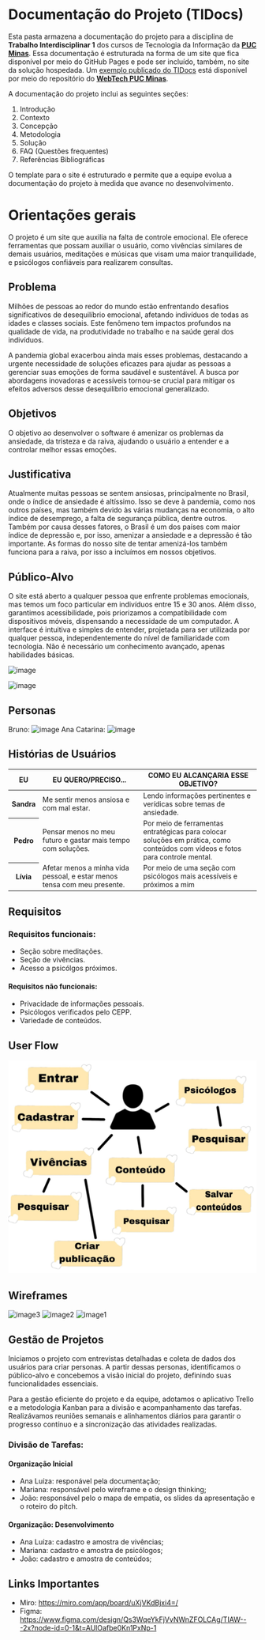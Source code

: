 # Documentação do Projeto (TIDocs)

Esta pasta armazena a documentação do projeto para a disciplina de **Trabalho Interdisciplinar 1** dos cursos de Tecnologia da Informação da **[PUC Minas](https://pucminas.br)**. Essa documentação é estruturada na forma de um site que fica disponível por meio do GitHub Pages e pode ser incluído, também, no site da solução hospedada. Um [exemplo publicado do TIDocs](https://webtech-puc-minas.github.io/ti1-template/) está disponível por meio do repositório do **[WebTech PUC Minas](https://github.com/webtech-pucminas)**.

A documentação do projeto inclui as seguintes seções:

1. Introdução
2. Contexto
3. Concepção
4. Metodologia
5. Solução
6. FAQ (Questões frequentes)
7. Referências Bibliográficas

O template para o site é estruturado e permite que a equipe evolua a documentação do projeto à medida que avance no desenvolvimento.

# Orientações gerais

O projeto é um site que auxilia na falta de controle emocional. Ele oferece ferramentas que possam auxiliar o usuário, como vivências similares de demais usuários, meditações e músicas que visam uma maior tranquilidade, e psicólogos confiáveis para realizarem consultas.

## Problema

Milhões de pessoas ao redor do mundo estão enfrentando desafios significativos de desequilíbrio emocional, afetando indivíduos de todas as idades e classes sociais. Este fenômeno tem impactos profundos na qualidade de vida, na produtividade no trabalho e na saúde geral dos indivíduos.

A pandemia global exacerbou ainda mais esses problemas, destacando a urgente necessidade de soluções eficazes para ajudar as pessoas a gerenciar suas emoções de forma saudável e sustentável. A busca por abordagens inovadoras e acessíveis tornou-se crucial para mitigar os efeitos adversos desse desequilíbrio emocional generalizado.

## Objetivos

O objetivo ao desenvolver o software é amenizar os problemas da ansiedade, da tristeza e da raiva, ajudando o usuário a entender e a controlar melhor essas emoções.

## Justificativa

Atualmente muitas pessoas se sentem ansiosas, principalmente no Brasil, onde o índice de ansiedade é altíssimo. Isso se deve à pandemia, como nos outros países, mas também devido às várias mudanças na economia, o alto índice de desemprego, a falta de segurança pública, dentre outros. Também por causa desses fatores, o Brasil é um dos países com maior índice de depressão e, por isso, amenizar a ansiedade e a depressão é tão importante. As formas do nosso site de tentar amenizá-los também funciona para a raiva, por isso a incluímos em nossos objetivos.

## Público-Alvo
O site está aberto a qualquer pessoa que enfrente problemas emocionais, mas temos um foco particular em indivíduos entre 15 e 30 anos. Além disso, garantimos acessibilidade, pois priorizamos a compatibilidade com dispositivos móveis, dispensando a necessidade de um computador. A interface é intuitiva e simples de entender, projetada para ser utilizada por qualquer pessoa, independentemente do nível de familiaridade com tecnologia. Não é necessário um conhecimento avançado, apenas habilidades básicas.

![image](https://github.com/ICEI-PUC-Minas-PMGCC-TI/ti-1-pmg-cc-m-20241-g12-falta-de-controle-emocional/assets/165681003/da5fc735-a15e-4966-8e66-63ce55d27cf4)

![image](https://github.com/ICEI-PUC-Minas-PMGCC-TI/ti-1-pmg-cc-m-20241-g12-falta-de-controle-emocional/assets/165681003/b17e553b-841e-40ca-9bdd-b6e88b10ba85)

## Personas
Bruno:
![image](https://github.com/ICEI-PUC-Minas-PMGCC-TI/ti-1-pmg-cc-m-20241-g12-falta-de-controle-emocional/assets/165681003/e55e63d6-be29-42bd-bd17-6eeeb3b5ae47)
Ana Catarina:
![image](https://github.com/ICEI-PUC-Minas-PMGCC-TI/ti-1-pmg-cc-m-20241-g12-falta-de-controle-emocional/assets/165681003/24df5d10-3df6-45f6-9060-2d79c9becefe)


## Histórias de Usuários
<table class="table">
  <thead>
    <tr>
      <th scope="col">EU</th>
      <th scope="col">
        EU QUERO/PRECISO...
      </th>
      <th scope="col">COMO EU ALCANÇARIA ESSE OBJETIVO?</th>
    </tr>
  </thead>
  <tbody>
    <tr>
      <th scope="row">Sandra</th>
      <td>
        Me sentir menos ansiosa e com mal estar.
      </td>
      <td>Lendo informações pertinentes e verídicas sobre temas de ansiedade.</td>
    </tr>
    <tr>
      <th scope="row">Pedro</th>
      <td>
        Pensar menos no meu futuro e gastar mais tempo com soluções.
      </td>
      <td>Por meio de ferramentas entratégicas para colocar soluções em prática, como conteúdos com vídeos e fotos para controle mental.</td>
    </tr>
    <tr>
      <th scope="row">Lívia</th>
      <td>
        Afetar menos a minha vida pessoal, e estar menos tensa com meu presente.
      </td>
      <td>Por meio de uma seção com psicólogos mais acessíveis e próximos a mim</td>
    </tr>
  </tbody>
</table>

## Requisitos

### Requisitos funcionais:
- Seção sobre meditações.
- Seção de vivências.
- Acesso a psicólgos próximos.

#### Requisitos não funcionais:
- Privacidade de informações pessoais.
- Psicólogos verificados pelo CEPP.
- Variedade de conteúdos.

## User Flow

![User flow](../codigo/assets/img/userflow.jpeg)


## Wireframes
![image3](https://github.com/ICEI-PUC-Minas-PMGCC-TI/ti-1-pmg-cc-m-20241-g12-falta-de-controle-emocional/assets/165406204/e44641d0-3af6-40e3-b1af-c2ef95426e00)
![image2](https://github.com/ICEI-PUC-Minas-PMGCC-TI/ti-1-pmg-cc-m-20241-g12-falta-de-controle-emocional/assets/165406204/198a4ad5-94b1-4c78-b4d1-4c3f7a518ec9)
![image1](https://github.com/ICEI-PUC-Minas-PMGCC-TI/ti-1-pmg-cc-m-20241-g12-falta-de-controle-emocional/assets/165406204/8df4c481-da93-4e2f-986f-6ee20c2b55e9)

## Gestão de Projetos
Iniciamos o projeto com entrevistas detalhadas e coleta de dados dos usuários para criar personas. A partir dessas personas, identificamos o público-alvo e concebemos a visão inicial do projeto, definindo suas funcionalidades essenciais.

Para a gestão eficiente do projeto e da equipe, adotamos o aplicativo Trello e a metodologia Kanban para a divisão e acompanhamento das tarefas. Realizávamos reuniões semanais e alinhamentos diários para garantir o progresso contínuo e a sincronização das atividades realizadas.

### Divisão de Tarefas:

#### Organização Inicial
- Ana Luíza: responável pela documentação;
- Mariana: responsável pelo wireframe e o design thinking;
- João: responsável pelo o mapa de empatia, os slides da apresentação e o roteiro do pitch.

#### Organização: Desenvolvimento
- Ana Luíza: cadastro e amostra de vivências;
- Mariana: cadastro e amostra de psicólogos;
- João: cadastro e amostra de conteúdos;

## Links Importantes
- Miro: https://miro.com/app/board/uXjVKdBjxi4=/
- Figma: https://www.figma.com/design/Qs3WqeYkFjVvNWnZFOLCAg/TIAW---2x?node-id=0-1&t=AUlOafbe0Kn1PxNp-1


